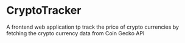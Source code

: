 # CryptoTracker
A frontend web application tp track the price of crypto currencies by fetching the crypto currency data from Coin Gecko API